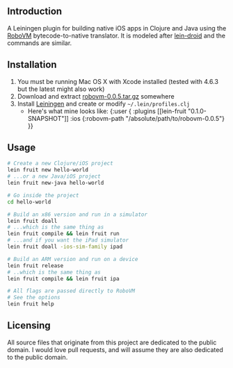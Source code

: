 ## Introduction

A Leiningen plugin for building native iOS apps in Clojure and Java using the [RoboVM](http://www.robovm.org) bytecode-to-native translator. It is modeled after [lein-droid](https://github.com/clojure-android/lein-droid) and the commands are similar.

## Installation

1. You must be running Mac OS X with Xcode installed (tested with 4.6.3 but the latest might also work)
2. Download and extract [robovm-0.0.5.tar.gz](http://download.robovm.org) somewhere
3. Install [Leiningen](https://github.com/technomancy/leiningen) and create or modify `~/.lein/profiles.clj`
	- Here's what mine looks like:
    {:user {
        :plugins [[lein-fruit "0.1.0-SNAPSHOT"]]
        :ios {:robovm-path "/absolute/path/to/robovm-0.0.5"}
    }}

## Usage

```bash
# Create a new Clojure/iOS project
lein fruit new hello-world
# ...or a new Java/iOS project
lein fruit new-java hello-world

# Go inside the project
cd hello-world

# Build an x86 version and run in a simulator
lein fruit doall
# ...which is the same thing as
lein fruit compile && lein fruit run
# ...and if you want the iPad simulator
lein fruit doall -ios-sim-family ipad

# Build an ARM version and run on a device
lein fruit release
# ..which is the same thing as
lein fruit compile && lein fruit ipa

# All flags are passed directly to RoboVM
# See the options
lein fruit help
```

## Licensing

All source files that originate from this project are dedicated to the public domain. I would love pull requests, and will assume they are also dedicated to the public domain.

